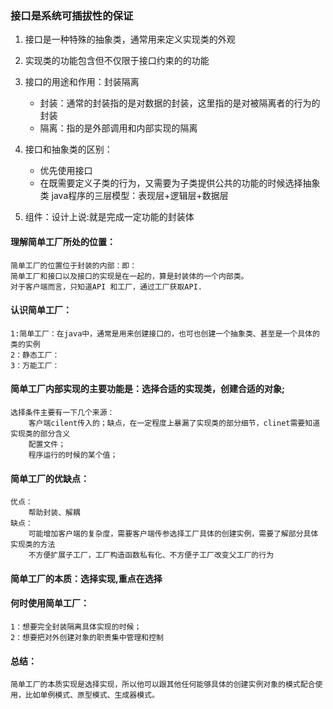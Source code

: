 ### 接口是系统可插拔性的保证
1. 接口是一种特殊的抽象类，通常用来定义实现类的外观
2. 实现类的功能包含但不仅限于接口约束的的功能
3. 接口的用途和作用：封装隔离
    - 封装：通常的封装指的是对数据的封装，这里指的是对被隔离者的行为的封装
    - 隔离：指的是外部调用和内部实现的隔离
4. 接口和抽象类的区别：
    - 优先使用接口
    - 在既需要定义子类的行为，又需要为子类提供公共的功能的时候选择抽象类
java程序的三层模型：表现层+逻辑层+数据层

5. 组件：设计上说:就是完成一定功能的封装体

#### 理解简单工厂所处的位置：
    简单工厂的位置位于封装的内部：即：
    简单工厂和接口以及接口的实现是在一起的，算是封装体的一个内部类。
    对于客户端而言，只知道API 和工厂，通过工厂获取API.

#### 认识简单工厂：
    1:简单工厂：在java中，通常是用来创建接口的，也可也创建一个抽象类、甚至是一个具体的类的实例
    2：静态工厂：
    3：万能工厂：

#### 简单工厂内部实现的主要功能是：选择合适的实现类，创建合适的对象;
    选择条件主要有一下几个来源：
        客户端cilent传入的；缺点，在一定程度上暴漏了实现类的部分细节，clinet需要知道实现类的部分含义
        配置文件；
        程序运行的时候的某个值；

#### 简单工厂的优缺点：
    优点：
        帮助封装、解耦
    缺点：
        可能增加客户端的复杂度，需要客户端传参选择工厂具体的创建实例，需要了解部分具体实现类的方法
        不方便扩展子工厂，工厂构造函数私有化、不方便子工厂改变父工厂的行为

#### 简单工厂的本质：选择实现,重点在选择

#### 何时使用简单工厂：
    1：想要完全封装隔离具体实现的时候；
    2：想要把对外创建对象的职责集中管理和控制

#### 总结：
    简单工厂的本质实现是选择实现，所以他可以跟其他任何能够具体的创建实例对象的模式配合使用，比如单例模式、原型模式、生成器模式。
